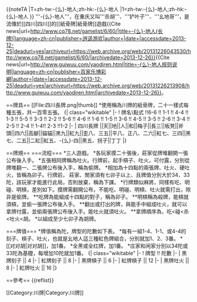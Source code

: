 {{noteTA
|T=zh-tw:-{么}-地人;zh-hk:-{么}-地人
|1=zh-tw:-{么}-地人;zh-hk:-{么}-地人
}}
'''-{么}-地人'''，在重庆又叫'''杀胡'''、'''铲叶子'''、'''幺地哥'''，是流傳於[[四川|四川]]的[[紙骨牌|紙骨牌]]遊戲<ref name="幺地人">{{Cite news|url=http://www.cq78.net/gamelist/6/60/|title=-{么}-地人(长牌)|language=zh-cn|publisher=逍遥游欢|author=|date=|accessdate=2013-12-25|deadurl=yes|archiveurl=https://web.archive.org/web/20131226043530/http://www.cq78.net/gamelist/6/60/|archivedate=2013-12-26}}</ref><ref name="幺地人规则说明">{{Cite news|url=http://www.guiwuu.com/yaodiren.html|title=-{么}-地人规则说明|language=zh-cn|publisher=百家乐博彩網|author=|date=|accessdate=2013-12-25|deadurl=yes|archiveurl=https://web.archive.org/web/20131226213908/http://www.guiwuu.com/yaodiren.html|archivedate=2013-12-26}}</ref>。

==牌具==
[[File:四川長牌.png|thumb]]
*使用稱為川牌的紙骨牌，二十一樣式每種五張，共一百零五張。<ref name="幺地人"></ref><ref name="幺地人规则说明"></ref>
{| class="wikitable"
|-
! 牌名\點式 !!6-6 !! 1-1 !! 4-4 !! 1-3 !! 5-5 !! 3-3 !! 2-2 !! 5-6 !! 4-6 !! 1-6 !! 1-5 !! 3-6 !! 4-5 !! 3-5 !! 2-6 !! 3-4 !! 2-5 !! 2-4 !! 1-4!! 2-3 !!1-2
|-
| 四川長牌 ||天||地||人||和||梅子||長三||板凳||斧頭||四六||高腳||貓貓||黑九||紅九||歪八、三五||平八、正八、二六||紅七、三四||黑七、二五||二紅||紅五、-{么}-四||黑五、拐子||丁丁
|}

==牌規==
===流程===
*三人遊戲。
*各玩家摸二十張後，莊家從牌堆翻開一張公布後入手。
*五張相同牌稱為吐火。行牌前，起手槓子、吐火，可付露，分別從牌堆翻一、二張牌公布後入手，稱為偷牌。
*相加為十四點的兩張牌、吐火、硬吐火，皆稱為卯子。行牌前， 莊家、閒家須有七卯子以上、且牌值分別大於34、33陀，該玩家才能進行此局，否則放棄，稱為下課。
*行牌類似麻將，同樣有吃、明碰、明槓，差別如下。摸牌需翻開公布，不能吃、明碰、明槓、吐火就需打出，除非是偷牌。
**吃牌為能組成十四點的對子，稱為卯子。
**明槓稱為殺牌，能槓就須槓，並偷一張牌公布後入手。
**翻出或打出的牌，與能手中組成吐火，就可以拿牌付露，並偷兩張牌公布後入手。能吐火就須吐火。
**拿牌順序為，吃<碰<杀<吐火<胡。
*以組成至少七卯子為胡牌。<ref name="幺地人"></ref><ref name="幺地人规则说明"></ref>

===牌值===
*牌值稱為陀，牌型的陀數如下表。
*每有一組1-4、1-1、或4-4的刻子、槓子、吐火，也就是幺地人這三種紅色牌組合，分別就加1、2、3番。
*[[对对胡|对对胡]]，加1番。
*全黑或全红牌，加1番。
*庄家和闲家分別以34陀或33陀為基礎，每增加10陀就加1番。<ref name="幺地人"></ref><ref name="幺地人规则说明"></ref>
{| class="wikitable"
|-
! 牌型 !!  陀數
|-
| 黑牌刻子 ||  4
|-
| 紅牌刻子 ||  8
|-
| 黑牌槓子 ||  6
|-
| 紅牌槓子 ||  12
|-
| 黑牌吐火 ||  8
|-
| 紅牌吐火 ||  16
|}

==參考==
{{reflist}}

[[Category:川牌|Category:川牌]]